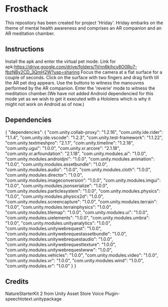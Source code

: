 # Frosthack
This repository has been created for project 'Hriday'. Hriday embarks on the theme of mental health awareness and comprises an AR companion and an AR meditation chamber.
## Instructions
Install the apk and enter the virtual pet mode. Link for apk:https://drive.google.com/drive/folders/1Vnn6kihcy8O0Ro7-fbzNBv2CD_3QmH2W?usp=sharing
Focus the camera at a flat surface for a couple of seconds. Click on the surface with two fingers and drag forth till the AR pet dog appears.
Use the buttons to witness the manouvres performed by the AR companion.
Enter the 'reverie' mode to witness the meditation chamber.(We have not added Android dependencied for this mode yet as we wish to get it executed with a Hololens which is why it might not work on Android as of now.)

## Dependencies
{
  "dependencies": {
    "com.unity.collab-proxy": "1.2.16",
    "com.unity.ide.rider": "1.1.4",
    "com.unity.ide.vscode": "1.2.3",
    "com.unity.test-framework": "1.1.22",
    "com.unity.textmeshpro": "2.1.1",
    "com.unity.timeline": "1.2.18",
    "com.unity.ugui": "1.0.0",
    "com.unity.xr.arcore": "2.1.18",
    "com.unity.xr.arfoundation": "2.1.18",
    "com.unity.modules.ai": "1.0.0",
    "com.unity.modules.androidjni": "1.0.0",
    "com.unity.modules.animation": "1.0.0",
    "com.unity.modules.assetbundle": "1.0.0",
    "com.unity.modules.audio": "1.0.0",
    "com.unity.modules.cloth": "1.0.0",
    "com.unity.modules.director": "1.0.0",
    "com.unity.modules.imageconversion": "1.0.0",
    "com.unity.modules.imgui": "1.0.0",
    "com.unity.modules.jsonserialize": "1.0.0",
    "com.unity.modules.particlesystem": "1.0.0",
    "com.unity.modules.physics": "1.0.0",
    "com.unity.modules.physics2d": "1.0.0",
    "com.unity.modules.screencapture": "1.0.0",
    "com.unity.modules.terrain": "1.0.0",
    "com.unity.modules.terrainphysics": "1.0.0",
    "com.unity.modules.tilemap": "1.0.0",
    "com.unity.modules.ui": "1.0.0",
    "com.unity.modules.uielements": "1.0.0",
    "com.unity.modules.umbra": "1.0.0",
    "com.unity.modules.unityanalytics": "1.0.0",
    "com.unity.modules.unitywebrequest": "1.0.0",
    "com.unity.modules.unitywebrequestassetbundle": "1.0.0",
    "com.unity.modules.unitywebrequestaudio": "1.0.0",
    "com.unity.modules.unitywebrequesttexture": "1.0.0",
    "com.unity.modules.unitywebrequestwww": "1.0.0",
    "com.unity.modules.vehicles": "1.0.0",
    "com.unity.modules.video": "1.0.0",
    "com.unity.modules.vr": "1.0.0",
    "com.unity.modules.wind": "1.0.0",
    "com.unity.modules.xr": "1.0.0"
  }
}

## Credits
NatureStarterKit 2 from Unity Asset Store
Voice Plugin- speechtotext.unitypackage

